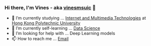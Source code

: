 ### Hi there, I'm Vines - aka [vinesmsuic](https://vinesmsuic.github.io/about/) 👋

- 🔭 I’m currently studying ... [Internet and Multimedia Technologies](https://www.eie.polyu.edu.hk/home/42477.html) at [Hong Kong Polytechnic University](https://www.polyu.edu.hk/en/)
- 🌱 I’m currently self-learning ... [Data Science](https://vinesmsuic.github.io/categories/Data-Science/)
- 🤔 I’m looking for help with ... Deep Learning models
- 📫 How to reach me ... [Email](mailto:wingfku2@gmail.com)
